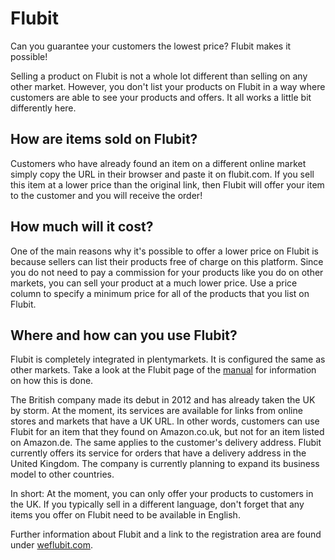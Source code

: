 
# Flubit

<div class="container-toc"></div>

Can you guarantee your customers the lowest price? Flubit makes it possible!

Selling a product on Flubit is not a whole lot different than selling on any other market. However, you don't list your products on Flubit in a way where customers are able to see your products and offers. It all works a little bit differently here.

## How are items sold on Flubit?

Customers who have already found an item on a different online market simply copy the URL in their browser and paste it on flubit.com. If you sell this item at a lower price than the original link, then Flubit will offer your item to the customer and you will receive the order! 

## How much will it cost?

One of the main reasons why it's possible to offer a lower price on Flubit is because sellers can list their products free of charge on this platform. Since you do not need to pay a commission for your products like you do on other markets, you can sell your product at a much lower price. Use a price column to specify a minimum price for all of the products that you list on Flubit.

## Where and how can you use Flubit?

Flubit is completely integrated in plentymarkets. It is configured the same as other markets. Take a look at the Flubit page of the [manual](https://knowledge.plentymarkets.com/en/omni-channel/multi-channel/flubit) for information on how this is done.

The British company made its debut in 2012 and has already taken the UK by storm. At the moment, its services are available for links from online stores and markets that have a UK URL. In other words, customers can use Flubit for an item that they found on Amazon.co.uk, but not for an item listed on Amazon.de. The same applies to the customer's delivery address. Flubit currently offers its service for orders that have a delivery address in the United Kingdom. The company is currently planning to expand its business model to other countries.

In short: At the moment, you can only offer your products to customers in the UK.
If you typically sell in a different language, don't forget that any items you offer on Flubit need to be available in English. 

Further information about Flubit and a link to the registration area are found under [weflubit.com](https://sellers.skucloud.co.uk/).